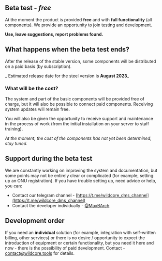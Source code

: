 ## Beta test - *free*
At the moment the product is provided **free** and with **full functionality** (all components).
We provide an opportunity to join testing and development.

**Use, leave suggestions, report problems found.**

## What happens when the beta test ends?
After the release of the stable version, some components will be distributed on a paid basis (by subscription).

_ Estimated release date for the steel version is **August 2023**_

### What will be the cost?
The system and part of the basic components will be provided free of charge, but it will also be possible to connect paid components.
Receiving system updates will remain free.

You will also be given the opportunity to receive support and maintenance in the process of work (from the initial installation on your server to staff training).

_At the moment, the cost of the components has not yet been determined, stay tuned._

## Support during the beta test
We are constantly working on improving the system and documentation, but some points may not be entirely clear or complicated (for example, setting up an ONU registration).
If you have trouble setting up, need advice or help, you can:

* Contact our telegram channel - [https://t.me/wildcore_dms_channel](https://t.me/wildcore_dms_channel)
* Contact the developer individually - [@MaxBArch](https://t.me/MaxBArch)

## Development order
If you need an **individual** solution (for example, integration with self-written billing, other services)
or there is no desire / opportunity to expect the introduction of equipment or certain functionality, but you need it here and now - there is the possibility of paid development.
Contact - [contact@wildcore.tools](mailto:contact@wildcore.tools) for details.


